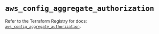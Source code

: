 # `aws_config_aggregate_authorization`

Refer to the Terraform Registry for docs: [`aws_config_aggregate_authorization`](https://registry.terraform.io/providers/hashicorp/aws/5.58.0/docs/resources/config_aggregate_authorization).
